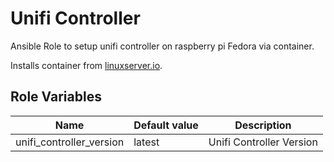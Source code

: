 # Unifi Controller

Ansible Role to setup unifi controller on raspberry pi Fedora via container.

Installs container from [linuxserver.io](https://github.com/orgs/linuxserver/packages/container/package/unifi-controller).

## Role Variables

| Name                     | Default value | Description              |
|--------------------------|---------------|--------------------------|
| unifi_controller_version | latest        | Unifi Controller Version |
